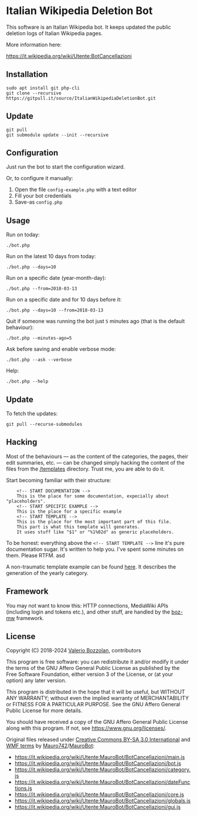 # Italian Wikipedia Deletion Bot

This software is an Italian Wikipedia bot. It keeps updated the public deletion logs of Italian Wikipedia pages.

More information here:

https://it.wikipedia.org/wiki/Utente:BotCancellazioni

## Installation

```
sudo apt install git php-cli
git clone --recursive https://gitpull.it/source/ItalianWikipediaDeletionBot.git
```

## Update

```
git pull
git submodule update --init --recursive
```

## Configuration

Just run the bot to start the configuration wizard.

Or, to configure it manually:

1. Open the file `config-example.php` with a text editor
2. Fill your bot credentials
3. Save-as `config.php`

## Usage

Run on today:

```
./bot.php
```

Run on the latest 10 days from today:

```
./bot.php --days=10
```

Run on a specific date (year-month-day):

```
./bot.php --from=2018-03-13
```

Run on a specific date and for 10 days before it:

```
./bot.php --days=10 --from=2018-03-13
```

Quit if someone was running the bot just `5` minutes ago (that is the default behaviour):

```
./bot.php --minutes-ago=5
```

Ask before saving and enable verbose mode:

```
./bot.php --ask --verbose
```

Help:

```
./bot.php --help
```

## Update

To fetch the updates:

```
git pull --recurse-submodules
```

## Hacking

Most of the behaviours — as the content of the categories, the pages, their edit summaries, etc. — can be changed simply hacking the content of the files from the [/templates](/templates) directory. Trust me, you are able to do it.

Start becoming familiar with their structure:

```
	<!-- START DOCUMENTATION -->
	This is the place for some documentation, expecially about "placeholders".
	<!-- START SPECIFIC EXAMPLE -->
	This is the place for a specific example
	<!-- START TEMPLATE -->
	This is the place for the most important part of this file.
	This part is what this template will generates.
	It uses stuff like "$1" or "%1%02d" as generic placeholders.
```

To be honest: everything above the `<!-- START TEMPLATE -->` line it's pure documentation sugar. It's written to help you. I've spent some minutes on them. Please RTFM. asd

A non-traumatic template example can be found [here](templates/CATEGORY_YEAR.content.tpl). It describes the generation of the yearly category.

## Framework

You may not want to know this: HTTP connections, MediaWiki APIs (including login and tokens etc.), and other stuff, are handled by the [boz-mw](https://gitpull.it/w/first_steps_with_boz-mw/) framework.

## License

Copyright (C) 2018-2024 [Valerio Bozzolan](https://it.wikipedia.org/wiki/Utente:Valerio_Bozzolan), contributors

This program is free software: you can redistribute it and/or modify
it under the terms of the GNU Affero General Public License as
published by the Free Software Foundation, either version 3 of the
License, or (at your option) any later version.

This program is distributed in the hope that it will be useful,
but WITHOUT ANY WARRANTY; without even the implied warranty of
MERCHANTABILITY or FITNESS FOR A PARTICULAR PURPOSE. See the
GNU Affero General Public License for more details.

You should have received a copy of the GNU Affero General Public License
along with this program. If not, see <https://www.gnu.org/licenses/>.

Original files released under [Creative Commons BY-SA 3.0 International](https://creativecommons.org/licenses/by-sa/3.0/) and [WMF terms](https://wikimediafoundation.org/wiki/Special:MyLanguage/Terms_of_Use/it) by [Mauro742](https://it.wikipedia.org/wiki/Utente:Mauro742)/[MauroBot](https://it.wikipedia.org/wiki/Utente:MauroBot):
* https://it.wikipedia.org/wiki/Utente:MauroBot/BotCancellazioni/main.js
* https://it.wikipedia.org/wiki/Utente:MauroBot/BotCancellazioni/bot.js
* https://it.wikipedia.org/wiki/Utente:MauroBot/BotCancellazioni/category.js
* https://it.wikipedia.org/wiki/Utente:MauroBot/BotCancellazioni/dateFunctions.js
* https://it.wikipedia.org/wiki/Utente:MauroBot/BotCancellazioni/core.js
* https://it.wikipedia.org/wiki/Utente:MauroBot/BotCancellazioni/globals.js
* https://it.wikipedia.org/wiki/Utente:MauroBot/BotCancellazioni/gui.js
